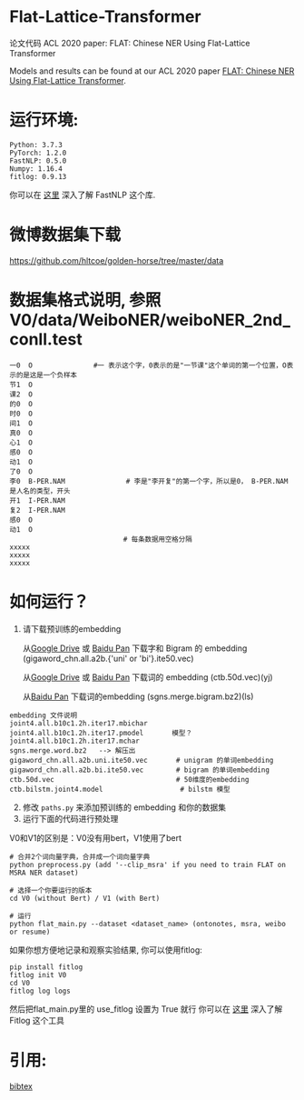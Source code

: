 # Flat-Lattice-Transformer
论文代码  ACL 2020 paper: FLAT: Chinese NER Using Flat-Lattice Transformer

Models and results can be found at our ACL 2020 paper [FLAT: Chinese NER Using Flat-Lattice Transformer](https://arxiv.org/pdf/2004.11795.pdf).


# 运行环境:

```
Python: 3.7.3
PyTorch: 1.2.0
FastNLP: 0.5.0
Numpy: 1.16.4
fitlog: 0.9.13
```
你可以在 [这里](https://fastnlp.readthedocs.io/zh/latest/) 深入了解 FastNLP 这个库.

# 微博数据集下载
https://github.com/hltcoe/golden-horse/tree/master/data

# 数据集格式说明,  参照V0/data/WeiboNER/weiboNER_2nd_conll.test
```buildoutcfg
一0	O               #一 表示这个字，0表示的是"一节课"这个单词的第一个位置，O表示的是这是一个负样本
节1	O
课2	O
的0	O
时0	O
间1	O
真0	O
心1	O
感0	O
动1	O
了0	O
李0	B-PER.NAM               # 李是"李开复"的第一个字，所以是0， B-PER.NAM 是人名的类型，开头
开1	I-PER.NAM
复2	I-PER.NAM
感0	O
动1	O
                            # 每条数据用空格分隔
xxxxx
xxxxx
xxxxx
```

如何运行？
====
1. 请下载预训练的embedding

      从[Google Drive](https://drive.google.com/file/d/1_Zlf0OAZKVdydk7loUpkzD2KPEotUE8u/view?usp=sharing) 或 [Baidu Pan](https://pan.baidu.com/s/1pLO6T9D) 下载字和 Bigram 的 embedding (gigaword_chn.all.a2b.{'uni' or 'bi'}.ite50.vec) 

      从[Google Drive](https://drive.google.com/file/d/1K_lG3FlXTgOOf8aQ4brR9g3R40qi1Chv/view?usp=sharing) 或 [Baidu Pan](https://pan.baidu.com/s/1pLO6T9D) 下载词的 embedding (ctb.50d.vec)(yj)
      
      从[Baidu Pan](https://pan.baidu.com/s/1luy-GlTdqqvJ3j-A4FcIOw) 下载词的embedding (sgns.merge.bigram.bz2)(ls)

```buildoutcfg
embedding 文件说明
joint4.all.b10c1.2h.iter17.mbichar
joint4.all.b10c1.2h.iter17.pmodel       模型？
joint4.all.b10c1.2h.iter17.mchar
sgns.merge.word.bz2   --> 解压出
gigaword_chn.all.a2b.uni.ite50.vec       # unigram 的单词embedding
gigaword_chn.all.a2b.bi.ite50.vec        # bigram 的单词embedding
ctb.50d.vec                              # 50维度的embedding
ctb.bilstm.joint4.model                   # bilstm 模型
```

2. 修改 `paths.py` 来添加预训练的 embedding 和你的数据集
3. 运行下面的代码进行预处理

V0和V1的区别是：V0没有用bert，V1使用了bert
```
# 合并2个词向量字典，合并成一个词向量字典
python preprocess.py (add '--clip_msra' if you need to train FLAT on MSRA NER dataset)

# 选择一个你要运行的版本
cd V0 (without Bert) / V1 (with Bert)

# 运行
python flat_main.py --dataset <dataset_name> (ontonotes, msra, weibo or resume)
```

如果你想方便地记录和观察实验结果, 你可以使用fitlog:
```
pip install fitlog
fitlog init V0
cd V0
fitlog log logs
```
然后把flat_main.py里的 use_fitlog 设置为 True 就行
你可以在 [这里](https://fitlog.readthedocs.io/zh/latest/) 深入了解 Fitlog 这个工具


引用: 
========
[bibtex](https://www.aclweb.org/anthology/2020.acl-main.611.bib)

